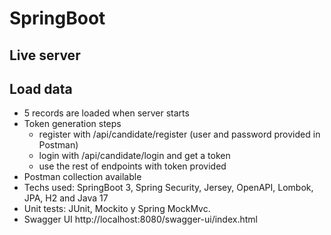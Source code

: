# SpringBoot

## Live server



## Load data
- 5 records are loaded when server starts
- Token generation steps
  - register with /api/candidate/register (user and password provided in Postman)
  - login with /api/candidate/login and get a token
  - use the rest of endpoints with token provided
- Postman collection available
- Techs used: SpringBoot 3, Spring Security, Jersey, OpenAPI, Lombok, JPA, H2 and Java 17 
- Unit tests: JUnit, Mockito y Spring MockMvc. 
- Swagger UI  http://localhost:8080/swagger-ui/index.html
